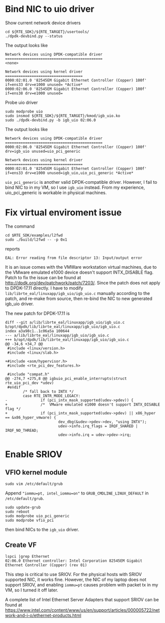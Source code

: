 # Bind NIC to uio driver
Show current network device drivers
````
cd ${RTE_SDK}/${RTE_TARGET}/usertools/
./dpdk-devbind.py --status
````
The output looks like
````
Network devices using DPDK-compatible driver
============================================
<none>

Network devices using kernel driver
===================================
0000:02:01.0 '82545EM Gigabit Ethernet Controller (Copper) 100f' if=ens33 drv=e1000 unused= *Active*
0000:02:06.0 '82545EM Gigabit Ethernet Controller (Copper) 100f' if=ens38 drv=e1000 unused=
````
Probe uio driver

    sudo modprobe uio
    sudo insmod ${RTE_SDK}/${RTE_TARGET}/kmod/igb_uio.ko
    sudo ./dpdk-devbind.py -b igb_uio 02:06.0
The output looks like
````
Network devices using DPDK-compatible driver
============================================
0000:02:06.0 '82545EM Gigabit Ethernet Controller (Copper) 100f' drv=igb_uio unused=uio_pci_generic

Network devices using kernel driver
===================================
0000:02:01.0 '82545EM Gigabit Ethernet Controller (Copper) 100f' if=ens33 drv=e1000 unused=igb_uio,uio_pci_generic *Active*
````

`uio_pci_generic` is another valid DPDK-compatible driver. However, I fail to bind NIC to in my VM, so I use `igb_uio` instead. From my experience, uio_pci_generic is workable in physical machines.

# Fix virtual enviroment issue

The command
````
cd $RTE_SDK/examples/l2fwd
sudo ./build/l2fwd -- -p 0x1
````
reports

    EAL: Error reading from file descriptor 13: Input/output error
It is an issue comes with the VMWare workstation virtual machines, due to the VMware emulated e1000 device doesn't support INTX_DISABLE flag.
Patch to fix the issue can be found at http://dpdk.org/dev/patchwork/patch/7203/.
Since the patch does not apply to DPDK-17.11 directly.
I have to modify `lib/librte_eal/linuxapp/igb_uio/igb_uio.c` manually according to the patch, and re-make from source, then re-bind the NIC to new generated igb_uio driver.

The new patch for DPDK-17.11 is
````
diff --git a/lib/librte_eal/linuxapp/igb_uio/igb_uio.c b/opt/dpdk/lib/librte_eal/linuxapp/igb_uio/igb_uio.c
index a3a98c1..1c06a5a 100644
--- a/lib/librte_eal/linuxapp/igb_uio/igb_uio.c
+++ b/opt/dpdk/lib/librte_eal/linuxapp/igb_uio/igb_uio.c
@@ -34,6 +34,7 @@
 #include <linux/version.h>
 #include <linux/slab.h>

+#include <asm/hypervisor.h>
 #include <rte_pci_dev_features.h>

 #include "compat.h"
@@ -274,7 +275,8 @@ igbuio_pci_enable_interrupts(struct rte_uio_pci_dev *udev)
 #endif
        /* fall back to INTX */
        case RTE_INTR_MODE_LEGACY:
-               if (pci_intx_mask_supported(udev->pdev)) {
+               /*  VMware emulated e1000 doesn't support INTX_DISABLE flag */
+               if (pci_intx_mask_supported(udev->pdev) || x86_hyper == &x86_hyper_vmware) {
                        dev_dbg(&udev->pdev->dev, "using INTX");
                        udev->info.irq_flags = IRQF_SHARED | IRQF_NO_THREAD;
                        udev->info.irq = udev->pdev->irq;
````
# Enable SRIOV
## VFIO kernel module
````
sudo vim /etc/default/grub
````
Append `"iommu=pt, intel_iommu=on"` to `GRUB_CMDLINE_LINUX_DEFAULT` in `/etc/default/grub`.
````
sudo update-grub
sudo reboot
sudo modprobe uio_pci_generic
sudo modprobe vfio_pci
````
then bind NICs to the `igb_uio` driver.
## Create VF
````
lspci |grep Ethernet
02:06.0 Ethernet controller: Intel Corporation 82545EM Gigabit Ethernet Controller (Copper) (rev 01)
````
This step is critical to use SRIOV.
For the physical hosts with SRIOV supported NIC, it works fine.
However, the NIC of my laptop does not support SRIOV, and enabling `iommu=pt` causes problem with packet tx in my VM, so I turned it off later.

A complete list of Intel Ethernet Server Adapters that support SRIOV can be found at
https://www.intel.com/content/www/us/en/support/articles/000005722/network-and-i-o/ethernet-products.html
